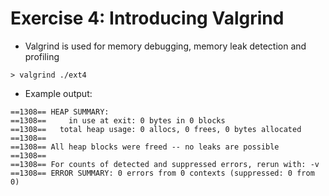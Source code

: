 # Exercise 4: Introducing Valgrind

* Valgrind is used for memory debugging, memory leak detection and profiling
```
> valgrind ./ext4
```
* Example output:
```
==1308== HEAP SUMMARY:
==1308==     in use at exit: 0 bytes in 0 blocks
==1308==   total heap usage: 0 allocs, 0 frees, 0 bytes allocated
==1308==
==1308== All heap blocks were freed -- no leaks are possible
==1308==
==1308== For counts of detected and suppressed errors, rerun with: -v
==1308== ERROR SUMMARY: 0 errors from 0 contexts (suppressed: 0 from 0)
```
